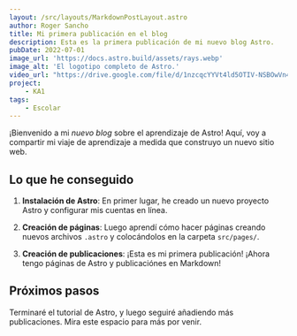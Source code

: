 ```yaml
---
layout: /src/layouts/MarkdownPostLayout.astro
author: Roger Sancho
title: Mi primera publicación en el blog
description: Esta es la primera publicación de mi nuevo blog Astro.
pubDate: 2022-07-01
image_url: 'https://docs.astro.build/assets/rays.webp'
image_alt: 'El logotipo completo de Astro.'
video_url: "https://drive.google.com/file/d/1nzcqcYYVt4ld5OTIV-NSBOwVn4yR0jPO/view?usp=sharing"
project:
    - KA1
tags:
    - Escolar
---
```


¡Bienvenido a mi _nuevo blog_ sobre el aprendizaje de Astro! Aquí, voy a compartir mi viaje de aprendizaje a medida que construyo un nuevo sitio web.

## Lo que he conseguido

1. **Instalación de Astro**: En primer lugar, he creado un nuevo proyecto Astro y configurar mis cuentas en línea.

2. **Creación de páginas**: Luego aprendí cómo hacer páginas creando nuevos archivos `.astro` y colocándolos en la carpeta `src/pages/`.

3. **Creación de publicaciones**: ¡Esta es mi primera publicación! ¡Ahora tengo páginas de Astro y publicaciónes en Markdown!

## Próximos pasos

Terminaré el tutorial de Astro, y luego seguiré añadiendo más publicaciones. Mira este espacio para más por venir.